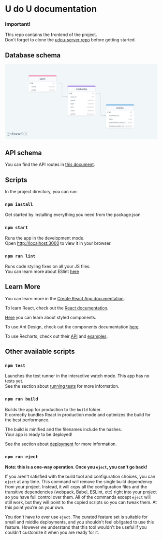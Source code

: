 # U do U documentation
### Important!
This repo contains the frontend of the project.\
Don't forget to clone the [udou-server repo](https://github.com/vic-fb/udou-server) before getting started.

## Database schema
![](public/drawSQL.png)

## API schema

You can find the API routes in [this document](https://docs.google.com/document/d/1zNp3uwuJBbnv7twVMUb_M4-jy7sNyfh65h0pRNqLdYA/edit?usp=sharing).

## Scripts

In the project directory, you can run:

### `npm install`
Get started by installing everything you need from the package.json

### `npm start`

Runs the app in the development mode.\
Open [http://localhost:3000](http://localhost:3000) to view it in your browser.

### `npm run lint`

Runs code styling fixes on all your JS files.\
You can learn more about ESlint [here](https://eslint.org/docs/latest/user-guide/getting-started)

## Learn More

You can learn more in the [Create React App documentation](https://facebook.github.io/create-react-app/docs/getting-started).

To learn React, check out the [React documentation](https://reactjs.org/).

[Here](https://styled-components.com/) you can learn about styled components.

To use Ant Design, check out the components documentation [here](https://ant.design/components/overview/).

To use Recharts, check out their [API](https://recharts.org/en-US/api) and [examples](https://recharts.org/en-US/examples).

## Other available scripts

### `npm test`

Launches the test runner in the interactive watch mode. This app has no tests yet.\
See the section about [running tests](https://facebook.github.io/create-react-app/docs/running-tests) for more information.

### `npm run build`

Builds the app for production to the `build` folder.\
It correctly bundles React in production mode and optimizes the build for the best performance.

The build is minified and the filenames include the hashes.\
Your app is ready to be deployed!

See the section about [deployment](https://facebook.github.io/create-react-app/docs/deployment) for more information.

### `npm run eject`

**Note: this is a one-way operation. Once you `eject`, you can't go back!**

If you aren't satisfied with the build tool and configuration choices, you can `eject` at any time. This command will remove the single build dependency from your project.
Instead, it will copy all the configuration files and the transitive dependencies (webpack, Babel, ESLint, etc) right into your project so you have full control over them. All of the commands except `eject` will still work, but they will point to the copied scripts so you can tweak them. At this point you're on your own.

You don't have to ever use `eject`. The curated feature set is suitable for small and middle deployments, and you shouldn't feel obligated to use this feature. However we understand that this tool wouldn't be useful if you couldn't customize it when you are ready for it.